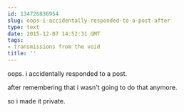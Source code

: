 ```yaml
---
id: 134726836954
slug: oops-i-accidentally-responded-to-a-post-after
type: text
date: 2015-12-07 14:52:31 GMT
tags:
- transmissions from the void
title: ''
---
```


oops. i accidentally responded to a post. 

after remembering that i wasn't going to do that anymore.

so i made it private.